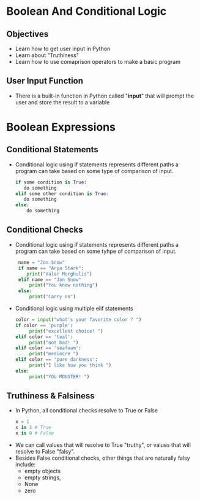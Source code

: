 # Boolean And Conditional Logic

## Objectives
- Learn how to get user input in Python
- Learn about "Truthiness"
- Learn how to use comaprison operators to make a basic program


## User Input Function
- There is a built-in function in Python called "<b>input</b>" that will prompt the user and store the result to a variable



# Boolean Expressions

## Conditional Statements
- Conditional logic using if statements represents different paths a program can take based on some type of comparison of input.
  ```python 
  if some condition is True:
     do something
  elif some other condition is True:
     do something
  else:
      do something
  ```

## Conditional Checks
- Conditional logic using if statements represents different paths a program can take based on some tyhpe of comparison of input.
   ```python
    name = "Jon Snow"
    if name == "Arya Stark":
       print("Valar Morghulis")
    elif name == "Jon Snow"
        print("You know nothing")
    else:
        print("Carry on")
   ```
- Conditional logic using multiple elif statements
  ```python
  color = input("what's your favorite color ? ")
  if color == 'purple':
       print("excellent choice! ")
  elif color == 'teal':
       print("not bad! ")
  elif color == 'seafoam':
       print("mediocre ")
  elif color == 'pure darkness':
       print("I like how you think ")
  else:
       print("YOU MONSTER! ")
   ```
## Truthiness & Falsiness
- In Python, all conditional checks resolve to True or False
    ```python
    x = 1
    x is 1 # True
    x is 0 # False
    ```
- We can call values that will resolve to True "truthy", or values that will resolve to False "falsy".
- Besides False conditional checks, other things that are naturally falsy include:
  - empty objects
  - empty strings,
  - None
  - zero

